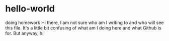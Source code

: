 # hello-world
doing homework
Hi there, I am not sure who am I writing to and who will see this file. 
It's a little bit confusing of what am I doing here and what Github is for. But anyway, hi!

